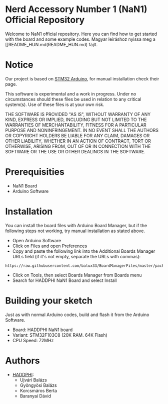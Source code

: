 # Nerd Accessory Number 1 (NaN1) Official Repository
Welcome to NaN1 official repository. Here you can find how to get started with the board and some example codes.
Magyar leíráshoz nyissa meg a []README_HUN.md(README_HUN.md) fájlt.

# Notice
Our project is based on [STM32 Arduino](https://github.com/rogerclarkmelbourne/Arduino_STM32), for manual installation check their page. 

This software is experimental and a work in progress. Under no circumstances should these files be used in relation to any critical system(s). Use of these files is at your own risk.

THE SOFTWARE IS PROVIDED "AS IS", WITHOUT WARRANTY OF ANY KIND, EXPRESS OR IMPLIED, INCLUDING BUT NOT LIMITED TO THE WARRANTIES OF MERCHANTABILITY, FITNESS FOR A PARTICULAR PURPOSE AND NONINFRINGEMENT. IN NO EVENT SHALL THE AUTHORS OR COPYRIGHT HOLDERS BE LIABLE FOR ANY CLAIM, DAMAGES OR OTHER LIABILITY, WHETHER IN AN ACTION OF CONTRACT, TORT OR OTHERWISE, ARISING FROM, OUT OF OR IN CONNECTION WITH THE SOFTWARE OR THE USE OR OTHER DEALINGS IN THE SOFTWARE.

# Prerequisities
* NaN1 Board
* Arduino Software

# Installation
You can install the board files with Arduino Board Manager, but if the following steps not working, try manual installation as stated above.

* Open Arduino Software
* Click on Files and open Preferences
* Copy and paste the following link into the Additional Boards Manager URLs field (if it's not empty, separate the URLs with commas):
```
https://raw.githubusercontent.com/balux33/BoardManagerFiles/master/package_Arduino_STM32_balux33_index.json
```
* Click on Tools, then select Boards Manager from Boards menu
* Search for HADDPHI NaN1 Board and select Install

# Building your sketch
Just as with normal Arduino codes, build and flash it from the Arduino Software.

* Board: HADDPHI NaN1 board
* Variant: STM32F103C8 (20K RAM. 64K Flash)
* CPU Speed: 72MHz

# Authors
* [HADDPHI](https://www.facebook.com/haddphi.de.3):
  - Ujvári Balázs
  - Gyöngyösi Balázs
  - Korcsmáros Berta
  - Baranyai Dávid
